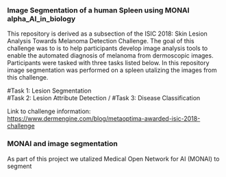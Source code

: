 ### Image Segmentation of a human Spleen using MONAI alpha_AI_in_biology

This repository is derived as a subsection of the ISIC 2018: Skin Lesion Analysis Towards Melanoma Detection Challenge. The goal of this challenge was to  is to help participants develop image analysis tools to enable the automated diagnosis of melanoma from dermoscopic images. Participants were tasked with three tasks listed below. In this repository image segmentation was performed on a spleen utalizing the images from this challenge.

#Task 1: Lesion Segmentation  
#Task 2: Lesion Attribute Detection /
#Task 3: Disease Classification

Link to challenge information: https://www.dermengine.com/blog/metaoptima-awarded-isic-2018-challenge

### MONAI and image segmentation
As part of this project we utalized Medical Open Network for AI (MONAI) to segment  
